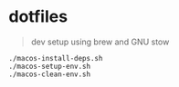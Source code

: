 # dotfiles

> dev setup using brew and GNU stow

```
./macos-install-deps.sh
./macos-setup-env.sh
./macos-clean-env.sh
```
